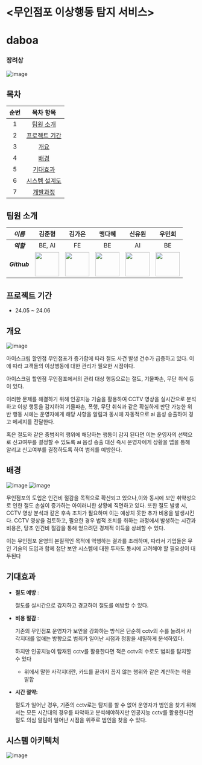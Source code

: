 # <무인점포 이상행동 탐지 서비스>
# daboa
### 장려상
![image](https://github.com/user-attachments/assets/4bb72687-9c12-444b-a280-c4770bb1ddb2)

## 목차
| 순번 | 목차 항목 |
| :-: | :-: |
| 1 | [팀원 소개](#팀원-소개) |
| 2 | [프로젝트 기간](#프로젝트-기간) |
| 3 | [개요](#개요) |
| 4 | [배경](#배경) |
| 5 | [기대효과](#기대효과) |
| 6 | [시스템 설계도](#시스템-설계도) |
| 7 | [개발과정](#개발과정) |

## 팀원 소개

| _이름_ | 김준형 | 김가은 | 맹다혜 | 신유원 | 우민희 |
|:-----:|:----:|:-----:|:----:|:----:|:-----:|
| ___역할___ | BE, AI | FE | BE | AI | BE |
| ___Github___ | <a href="https://github.com/JHZLO"><img src="https://avatars.githubusercontent.com/u/105791673?v=4" width="64" height="64"></a> | <a href="https://github.com/ganyaaaaa"><img src="https://avatars.githubusercontent.com/u/141535219?v=4" width="64" height="64"></a> | <a href="https://github.com/Maengdahae"><img src="https://avatars.githubusercontent.com/u/164438476?v=4" width="64" height="64"></a> | <a href="https://github.com/youwon000218"><img src="https://avatars.githubusercontent.com/u/104317947?v=4" width="64" height="64"></a> | <a href="https://github.com/woominhee"><img src="https://avatars.githubusercontent.com/u/73922498?v=4" width="64" height="64"></a> |

## 프로젝트 기간
- 24.05 ~ 24.06

## 개요
![image](https://github.com/user-attachments/assets/ec5258d0-57cd-404d-bc5c-2eaab78ee566)

아이스크림 할인점 무인점포가 증가함에 따라 절도 사건 발생 건수가 급증하고 있다. 이에 따라 고객들의 이상행동에 대한 관리가 필요한 시점이다.

아이스크림 할인점 무인점포에서의 관리 대상 행동으로는 절도, 기물파손, 무단 취식 등이 있다.

이러한 문제를 해결하기 위해 인공지능 기술을 활용하여 CCTV 영상을 실시간으로 분석하고 이상 행동을 감지하여 기물파손, 폭행, 무단 취식과 같은 확실하게 판단 가능한 위반 행동 시에는 운영자에게 해당 사항을 알림과 동시에 자동적으로 ai 음성 송출하여 경고 메세지를 전달한다.

혹은 절도와 같은 중범죄의 행위에 해당하는 행동이 감지 된다면 이는 운영자의 선택으로 신고여부를 결정할 수 있도록 ai 음성 송출 대신 즉시 운영자에게 상황을 앱을 통해 알리고 신고여부를 결정하도록 하여 범죄를 예방한다.

## 배경
![image](https://github.com/user-attachments/assets/0b8c0ac9-2004-4b07-8953-9fbfad0a8162)
![image](https://github.com/user-attachments/assets/e865e517-a1f0-487d-83f3-fe9a5f96f96e)

무인점포의 도입은 인건비 절감을 목적으로 확산되고 있으나,이와 동시에 보안 취약성으로 인한 절도 손실이 증가하는 아이러니한 상황에 직면하고 있다.
또한 절도 발생 시, CCTV 영상 분석과 같은 후속 조치가 필요하며 이는 예상치 못한 추가 비용을 발생시킨다.
CCTV 영상을 검토하고, 필요한 경우 법적 조치를 취하는 과정에서 발생하는 시간과 비용은, 당초 인건비 절감을 통해 얻으려던 경제적 이득을 상쇄할 수 있다.

이는 무인점포 운영의 본질적인 목적에 역행하는 결과를 초래하며,
따라서 기업들은 무인 기술의 도입과 함께 첨단 보안 시스템에 대한 투자도 동시에 고려해야 할 필요성이 대두된다


## 기대효과

- **절도 예방** :
    
    절도를 실시간으로 감지하고 경고하여 절도를 예방할 수 있다.
    
- **비용 절감** :
    
    기존의 무인점포 운영자가 보안을 강화하는 방식은 단순히 cctv의 수를 늘려서 사각지대를 없애는 방향으로  범죄가 일어난 시점과 정황을 세밀하게 분석하였다.
    
    하지만 인공지능이 탑재된 cctv를 활용한다면 적은 cctv의 수로도 범죄를 탐지할 수 있다
    
    - 위에서 말한 사각지대란, 카드를 끝까지 꼽지 않는 행위와 같은 계산하는 척을 말함
- **시간 절약:**
    
    절도가 일어난 경우, 기존의 cctv로는 탐지를 할 수 없어 운영자가 범인을 찾기 위해서는 모든 시간대의 경우를 파악하고 분석해야하지만 인공지능 cctv를 활용한다면 절도 의심 알림이 일어난 시점을 위주로 범인을 찾을 수 있다.
    
## 시스템 아키텍처
![image](https://github.com/user-attachments/assets/e2afb0e9-e8a9-4b30-95c3-1726019d5e22)

